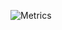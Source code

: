 ![Metrics](https://raw.githubusercontent.com/AutoFTbot/AutoFTbot/6f3cdd81f12e11236893293424501d64a29a27a0/github-metrics.svg)
